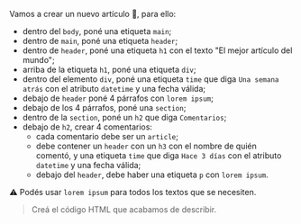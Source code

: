 Vamos a crear un nuevo artículo :raised_hands:, para ello:

- dentro del `body`, poné una etiqueta `main`;
- dentro de `main`, poné una etiqueta `header`;
- dentro de `header`, poné una etiqueta `h1` con el texto "El mejor artículo del mundo";
- arriba de la etiqueta `h1`, poné una etiqueta `div`;
- dentro del elemento `div`, poné una etiqueta `time` que diga `Una semana atrás` con el atributo `datetime` y una fecha válida;
- debajo de `header` poné 4 párrafos con `lorem ipsum`;
- debajo de los 4 párrafos, poné una `section`;
- dentro de la `section`, poné un `h2` que diga `Comentarios`;
- debajo de `h2`, crear 4 comentarios:
  - cada comentario debe ser un `article`;
  - debe contener un `header` con un `h3` con el nombre de quién comentó, y una etiqueta `time` que diga `Hace 3 días` con el atributo `datetime` y una fecha válida;
  - debajo del `header`, debe haber una etiqueta `p` con `lorem ipsum`.

:warning: Podés usar `lorem ipsum` para todos los textos que se necesiten.

> Creá el código HTML que acabamos de describir.